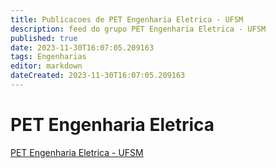 ```yaml
---
title: Publicacoes de PET Engenharia Eletrica - UFSM
description: feed do grupo PET Engenharia Eletrica - UFSM
published: true
date: 2023-11-30T16:07:05.209163
tags: Engenharias
editor: markdown
dateCreated: 2023-11-30T16:07:05.209163
---
```


# PET Engenharia Eletrica
[PET Engenharia Eletrica - UFSM](/grupo/254PETEngenhariaEletricaUFSM.md)